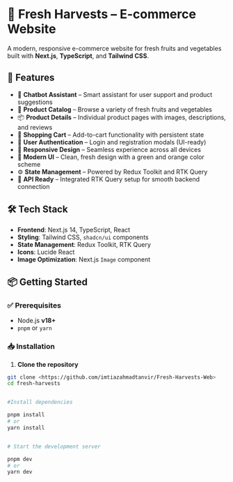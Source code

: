 # 🥦 Fresh Harvests – E-commerce Website

A modern, responsive e-commerce website for fresh fruits and vegetables built with **Next.js**, **TypeScript**, and **Tailwind CSS**.

## 🚀 Features

- 🤖 **Chatbot Assistant** – Smart assistant for user support and product suggestions  
- 🛒 **Product Catalog** – Browse a variety of fresh fruits and vegetables  
- 📦 **Product Details** – Individual product pages with images, descriptions, and reviews  
- 🧾 **Shopping Cart** – Add-to-cart functionality with persistent state  
- 🔐 **User Authentication** – Login and registration modals (UI-ready)  
- 📱 **Responsive Design** – Seamless experience across all devices  
- 🎨 **Modern UI** – Clean, fresh design with a green and orange color scheme  
- ⚙️ **State Management** – Powered by Redux Toolkit and RTK Query  
- 🔌 **API Ready** – Integrated RTK Query setup for smooth backend connection

## 🛠 Tech Stack

- **Frontend**: Next.js 14, TypeScript, React  
- **Styling**: Tailwind CSS, `shadcn/ui` components  
- **State Management**: Redux Toolkit, RTK Query  
- **Icons**: Lucide React  
- **Image Optimization**: Next.js `Image` component

## 📦 Getting Started

### ✅ Prerequisites

- Node.js **v18+**
- `pnpm` or `yarn`

### 📥 Installation

1. **Clone the repository**  
```bash
git clone <https://github.com/imtiazahmadtanvir/Fresh-Harvests-Web>
cd fresh-harvests


#Install dependencies

pnpm install
# or
yarn install


# Start the development server

pnpm dev
# or
yarn dev
